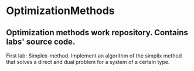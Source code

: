 # OptimizationMethods
Optimization methods work repository. Contains labs' source code.
--------------------------
First lab: Simplex-method.
Implement an algorithm of the simplix method that solves a direct and dual problem for a system of a certain type.
